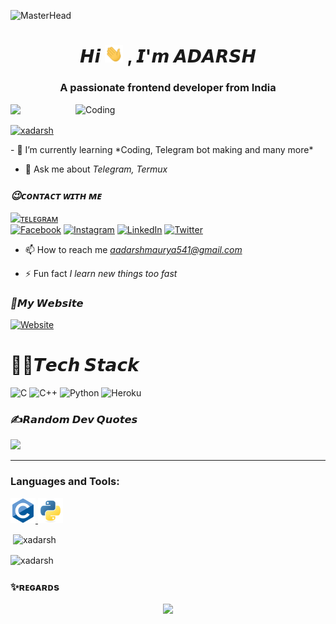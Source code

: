 ![MasterHead](https://3.bp.blogspot.com/-dB6ndKqIAuI/XdWeOASO5AI/AAAAAAAANZA/MSbT9mh6bukxkI-tqnu_GARIZZV5WNVhQCLcBGAsYHQ/s1600/image1.gif)

<h1 align="center">𝙃𝙞 <img src="https://github.com/xadarsh/xadarsh/blob/main/Hi.gif" width="29px"> , 𝙄'𝙢 𝘼𝘿𝘼𝙍𝙎𝙃</h1>
<h3 align="center">A passionate frontend developer from India</h3>
<img align="right" alt="Coding" width="400" src="https://camo.githubusercontent.com/cae12fddd9d6982901d82580bdf321d81fb299141098ca1c2d4891870827bf17/68747470733a2f2f6d69726f2e6d656469756d2e636f6d2f6d61782f313336302f302a37513379765349765f7430696f4a2d5a2e676966">

[![](https://visitcount.itsvg.in/api?id=xadarsh&icon=6&color=0)](https://visitcount.itsvg.in)

<p align="left"> <a href="https://github.com/ryo-ma/github-profile-trophy"><img src="https://github-profile-trophy.vercel.app/?username=xadarsh" alt="xadarsh" /></a> </p>
- 🌱 I’m currently learning *Coding, Telegram bot making and many more*

- 💬 Ask me about *Telegram, Termux*
### *😉ᴄᴏɴᴛᴀᴄᴛ ᴡɪᴛʜ ᴍᴇ*
[![ᴛᴇʟᴇɢʀᴀᴍ](https://img.shields.io/badge/telegram-1b77FF.svg?style=for-the-badge&logo=telegram)](https://t.me/xadarsh)
<br>
[![Facebook](https://img.shields.io/badge/Facebook-%231877F2.svg?logo=Facebook&logoColor=white)](https://www.facebook.com/3rabaap)
[![Instagram](https://img.shields.io/badge/Instagram-%23E4405F.svg?logo=Instagram&logoColor=white)](https://www.instagram.com/x.adarsh_x/)
[![LinkedIn](https://img.shields.io/badge/LinkedIn-%230077B5.svg?logo=linkedin&logoColor=white)](https://www.linkedin.com/mwlite/in/adarsh-maurya-600b2023b) 
[![Twitter](https://img.shields.io/badge/Twitter-%231DA1F2.svg?logo=Twitter&logoColor=white)](https://twitter.com/@xadarsh_x) 

- 📫 How to reach me *aadarshmaurya541@gmail.com*

- ⚡ Fun fact *I learn new things too fast*

### *🔗𝙈𝙮 𝙒𝙚𝙗𝙨𝙞𝙩𝙚*
 [![Website](https://img.shields.io/website?label=Adarshxd.tk&style=for-the-badge&url=https%3A%2F%2FAdarshxd.tk)](https://adarshxd.tk)

# 🧑‍💻𝙏𝙚𝙘𝙝 𝙎𝙩𝙖𝙘𝙠
![C](https://img.shields.io/badge/c-%2300599C.svg?style=for-the-badge&logo=c&logoColor=white) ![C++](https://img.shields.io/badge/c++-%2300599C.svg?style=for-the-badge&logo=c%2B%2B&logoColor=white) ![Python](https://img.shields.io/badge/python-3670A0?style=for-the-badge&logo=python&logoColor=ffdd54) ![Heroku](https://img.shields.io/badge/heroku-%23430098.svg?style=for-the-badge&logo=heroku&logoColor=white)

### ✍️𝙍𝙖𝙣𝙙𝙤𝙢 𝘿𝙚𝙫 𝙌𝙪𝙤𝙩𝙚𝙨
![](https://quotes-github-readme.vercel.app/api?type=horizontal&theme=tokyonight)

---

<h3 align="left">Languages and Tools:</h3>
<p align="left"> <a href="https://www.cprogramming.com/" target="_blank" rel="noreferrer"> <img src="https://raw.githubusercontent.com/devicons/devicon/master/icons/c/c-original.svg" alt="c" width="40" height="40"/> </a> <a href="https://www.python.org" target="_blank" rel="noreferrer"> <img src="https://raw.githubusercontent.com/devicons/devicon/master/icons/python/python-original.svg" alt="python" width="40" height="40"/> </a> </p>

<p>&nbsp;<img align="center" src="https://github-readme-stats.vercel.app/api?username=xadarsh&show_icons=true&locale=en" alt="xadarsh" /></p>

<p><img align="center" src="https://github-readme-streak-stats.herokuapp.com/?user=xadarsh&" alt="xadarsh" /></p>

### ✨ʀᴇɢᴀʀᴅs
<p align="center">
  <a href="https://github.com/xadarsh" target="_blank">
    <!-- <img src="https://github.com/PratheekXD/PratheekXD/blob/main/Assets/Hello%20world.gif" width="450"> -->
    <!-- <img src="https://svg-banners.vercel.app/api?type=glitch&text1=𝑻𝒉𝒂𝒏𝒌𝒚𝒐𝒖 𝑭𝒐𝒓 𝑽𝒊𝒔𝒊𝒕𝒊𝒏𝒈 𝑴𝒚 𝑷𝒓𝒐𝒇𝒊𝒍𝒆 ❣️🥀&width=2000&height=100" width="450"> -->
    <img src="https://svg-banners.vercel.app/api?type=typeWriter&text1=𝑻𝒉𝒂𝒏𝒌𝒚𝒐𝒖 𝑭𝒐𝒓 𝑽𝒊𝒔𝒊𝒕𝒊𝒏𝒈 𝑴𝒚 𝑷𝒓𝒐𝒇𝒊𝒍𝒆 ❣️🥀&width=700&height=100" width="700">
  </a>
</p>
